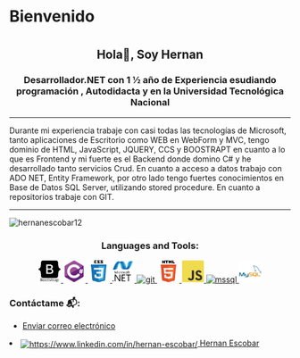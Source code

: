 <h1 align="left">Bienvenido <h1>
<h2 align="center">Hola👋, Soy Hernan</h2>
<h3 align="center"> Desarrollador.NET con 1 ½ año de Experiencia esudiando programación , Autodidacta y en la Universidad Tecnológica Nacional</h4>
<hr>
<p aling="Center"> Durante mi experiencia trabaje con casi todas las tecnologías de Microsoft, tanto aplicaciones de Escritorio como WEB en WebForm y MVC, tengo dominio de HTML, JavaScript, JQUERY, CCS y BOOSTRAPT en cuanto a lo que es Frontend y mi fuerte es el Backend donde domino C# y he desarrollado tanto servicios Crud. En cuanto a acceso a datos trabajo con ADO NET, Entity Framework, por otro lado tengo fuertes conocimientos en Base de Datos SQL Server, utilizando stored procedure. En cuanto a repositorios trabaje con GIT. </p>
<hr>
<p align="left"> <img src="https://komarev.com/ghpvc/?username=hernanescobar12&label=Profile%20views&color=0e75b6&style=flat" alt="hernanescobar12" /> </p>

<h3 align="Center">Languages and Tools:</h3>
<p align="Center"> <a href="https://getbootstrap.com" target="_blank" rel="noreferrer"> <img src="https://raw.githubusercontent.com/devicons/devicon/master/icons/bootstrap/bootstrap-plain-wordmark.svg" alt="bootstrap" width="40" height="40"/> </a> <a href="https://www.w3schools.com/cs/" target="_blank" rel="noreferrer"> <img src="https://raw.githubusercontent.com/devicons/devicon/master/icons/csharp/csharp-original.svg" alt="csharp" width="40" height="40"/> </a> <a href="https://www.w3schools.com/css/" target="_blank" rel="noreferrer"> <img src="https://raw.githubusercontent.com/devicons/devicon/master/icons/css3/css3-original-wordmark.svg" alt="css3" width="40" height="40"/> </a> <a href="https://dotnet.microsoft.com/" target="_blank" rel="noreferrer"> <img src="https://raw.githubusercontent.com/devicons/devicon/master/icons/dot-net/dot-net-original-wordmark.svg" alt="dotnet" width="40" height="40"/> </a> <a href="https://git-scm.com/" target="_blank" rel="noreferrer"> <img src="https://www.vectorlogo.zone/logos/git-scm/git-scm-icon.svg" alt="git" width="40" height="40"/> </a> <a href="https://www.w3.org/html/" target="_blank" rel="noreferrer"> <img src="https://raw.githubusercontent.com/devicons/devicon/master/icons/html5/html5-original-wordmark.svg" alt="html5" width="40" height="40"/> </a> <a href="https://developer.mozilla.org/en-US/docs/Web/JavaScript" target="_blank" rel="noreferrer"> <img src="https://raw.githubusercontent.com/devicons/devicon/master/icons/javascript/javascript-original.svg" alt="javascript" width="40" height="40"/> </a> <a href="https://www.microsoft.com/en-us/sql-server" target="_blank" rel="noreferrer"> <img src="https://www.svgrepo.com/show/303229/microsoft-sql-server-logo.svg" alt="mssql" width="40" height="40"/> </a> <a href="https://www.mysql.com/" target="_blank" rel="noreferrer"> <img src="https://raw.githubusercontent.com/devicons/devicon/master/icons/mysql/mysql-original-wordmark.svg" alt="mysql" width="40" height="40"/> </a> </p>

<h3 align="left">Contáctame 📬:</h3>
<ul>
<li> <a href="mailto:guidohernanescobar@gmail.com">Enviar correo electrónico</a></li>
</ul>
<li>
<a href="https://linkedin.com/in/https://www.linkedin.com/in/hernan-escobar/" target="blank"><img align="center" src="https://raw.githubusercontent.com/rahuldkjain/github-profile-readme-generator/master/src/images/icons/Social/linked-in-alt.svg" alt="https://www.linkedin.com/in/hernan-escobar/" height="30" width="40" /> Hernan Escobar </a>
</li>
